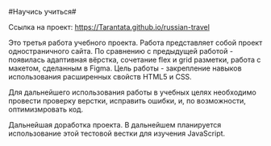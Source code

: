#Научись учиться#

Ссылка на проект: https://Tarantata.github.io/russian-travel

Это третья работа учебного проекта.
Работа представляет собой проект одностраничного сайта.
По сравнению с предыдущей работой - появилась адаптивная вёрстка,
сочетание flex и grid разметки, работа с макетом, сделанным в Figma.
Цель работы - закрепление навыков использования расширенных свойств HTML5 и CSS.

Для дальнейшего использования работы в учебных целях
необходимо провести проверку верстки, исправить ошибки, и, по возможности, оптимизмровать код.

Дальнейшая доработка проекта.
В дальнейшем планируется использование этой тестовой вестки
для изучения JavaScript.